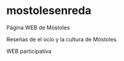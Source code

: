 # mostolesenreda
Página WEB de Móstoles

Reseñas de el ocio y la cultura de Móstoles.

WEB participativa
